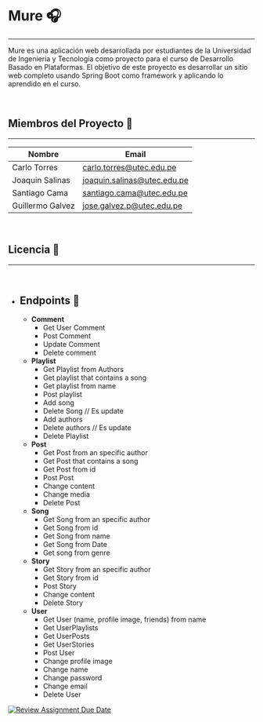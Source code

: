 # Mure 🎧
___

Mure es una aplicación web desarrollada por estudiantes de la Universidad de Ingeniería y Tecnología como proyecto para el curso de Desarrollo Basado en Plataformas.
El objetivo de este proyecto es desarrollar un sitio web completo usando Spring Boot como framework y aplicando lo aprendido en el curso.

<br>

## Miembros del Proyecto 🤝
___
| Nombre           | Email                                                             |
|------------------|-------------------------------------------------------------------|
| Carlo Torres     | [carlo.torres@utec.edu.pe](mailto:carlo.torres@utec.edu.pe)       |
| Joaquin Salinas  | [joaquin.salinas@utec.edu.pe](mailto:joaquin.salinas@utec.edu.pe) |
| Santiago Cama    | [santiago.cama@utec.edu.pe](mailto:santiago.cama@utec.edu.pe)     |
| Guillermo Galvez | [jose.galvez.p@utec.edu.pe](mailto:jose.galvez.p@utec.edu.pe)     |

<br>

## Licencia 📝
___


<br>


- ## Endpoints 📡
    - **Comment**
        - Get User Comment
        - Post Comment
        - Update Comment
        - Delete comment
    - **Playlist**
        - Get Playlist from Authors
        - Get playlist that contains a song
        - Get playlist from name
        - Post playlist
        - Add song
        - Delete Song // Es update
        - Add authors
        - Delete authors // Es update
        - Delete Playlist
    - **Post**
        - Get Post from an specific author
        - Get Post that contains a song
        - Get Post from id
        - Post Post
        - Change content
        - Change media
        - Delete Post
    - **Song**
        - Get Song from an specific author
        - Get Song from id
        - Get Song from name
        - Get Song from Date
        - Get song from genre
    - **Story**
        - Get Story from an specific author
        - Get Story from id
        - Post Story
        - Change content
        - Delete Story
    - **User**
        - Get User (name, profile image, friends) from name
        - Get UserPlaylists
        - Get UserPosts
        - Get UserStories
        - Post User
        - Change profile image
        - Change name
        - Change password
        - Change email
        - Delete User


[![Review Assignment Due Date](https://classroom.github.com/assets/deadline-readme-button-24ddc0f5d75046c5622901739e7c5dd533143b0c8e959d652212380cedb1ea36.svg)](https://classroom.github.com/a/XbBOibGW)
